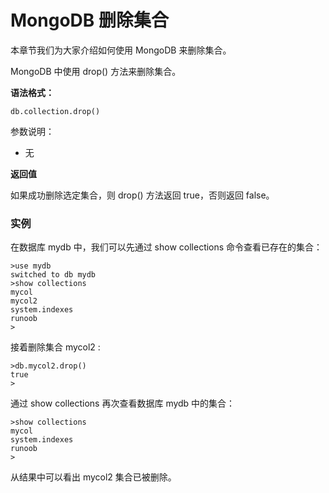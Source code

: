 # MongoDB 删除集合

本章节我们为大家介绍如何使用 MongoDB 来删除集合。

MongoDB 中使用 drop() 方法来删除集合。

**语法格式：**

```
db.collection.drop()
```

参数说明：

- 无

**返回值**

如果成功删除选定集合，则 drop() 方法返回 true，否则返回 false。



### 实例

在数据库 mydb 中，我们可以先通过 show collections 命令查看已存在的集合：

 ```
>use mydb
switched to db mydb
>show collections
mycol
mycol2
system.indexes
runoob
>
 ```

接着删除集合 mycol2 :

```
>db.mycol2.drop()
true
>
```

通过 show collections 再次查看数据库 mydb 中的集合：

```
>show collections
mycol
system.indexes
runoob
>
```

从结果中可以看出 mycol2 集合已被删除。